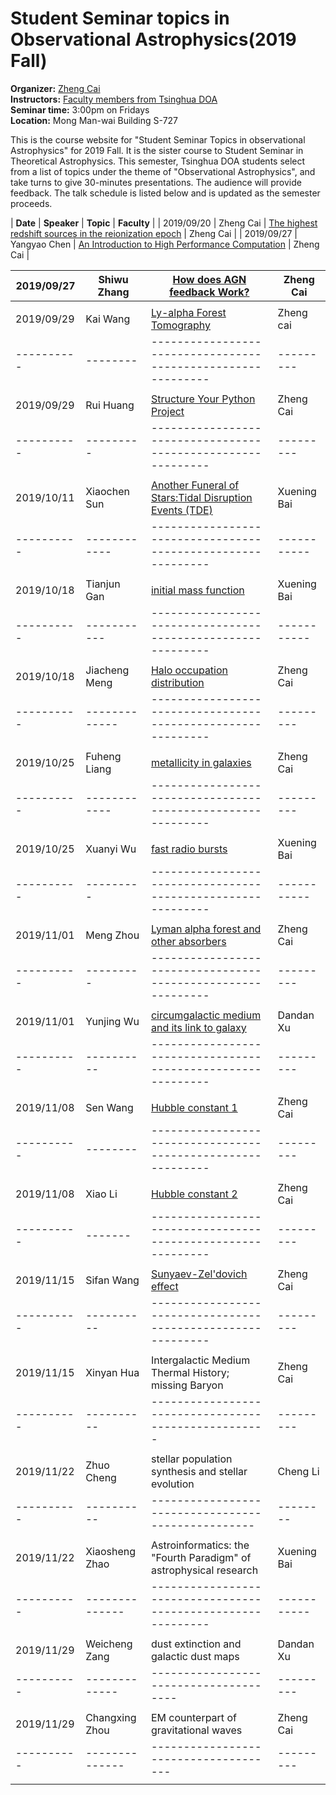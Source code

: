 # Student Seminar topics in Observational Astrophysics(2019 Fall)  
**Organizer:** [Zheng Cai](http://sancerre.as.arizona.edu/~caiz/Home/Welcome.html)  
**Instructors:** [Faculty members from Tsinghua DOA](http://astro.tsinghua.edu.cn/index.php/people-faculty)  
**Seminar time:** 3:00pm on Fridays  
**Location:** Mong Man-wai Building S-727  

This is the course website for "Student Seminar Topics in observational Astrophysics" for 2019 Fall. It is the sister course to Student Seminar in Theoretical Astrophysics. This semester, Tsinghua DOA students select from a list of topics under the theme of "Observational Astrophysics", and take turns to give 30-minutes presentations. The audience will provide feedback. The talk schedule is listed below and is updated as the semester proceeds.  

| **Date** | **Speaker** | **Topic** | **Faculty** |
| 2019/09/20 | Zheng Cai | [The highest redshift sources in the reionization epoch](https://github.com/TsinghuaHighzTeam/TsinghuaHighzTeam.github.io/raw/master/_includes/StudentSeminarSlices/ZhengCai.pdf) | Zheng Cai |
| 2019/09/27 | Yangyao Chen | [An Introduction to High Performance Computation](https://github.com/TsinghuaHighzTeam/TsinghuaHighzTeam.github.io/raw/master/_includes/StudentSeminarSlices/YangyaoChen.pptx) | Zheng Cai |  

| 2019/09/27 | Shiwu Zhang | [How does AGN feedback Work?](https://github.com/TsinghuaHighzTeam/TsinghuaHighzTeam.github.io/raw/master/_includes/StudentSeminarSlices/ShiwuZhang.pptx) | Zheng Cai |
| ---------- | ----------- | ------------------------------------------------------------ | --------- |
|            |             |                                                              |           |
| 2019/09/29 | Kai Wang | [Ly-alpha Forest Tomography](https://github.com/TsinghuaHighzTeam/TsinghuaHighzTeam.github.io/raw/master/_includes/StudentSeminarSlices/KaiWang.key) | Zheng cai |
| ---------- | -------- | ------------------------------------------------------------ | --------- |
|            |          |                                                              |           |
| 2019/09/29 | Rui Huang | [Structure Your Python Project](https://github.com/TsinghuaHighzTeam/TsinghuaHighzTeam.github.io/raw/master/_includes/StudentSeminarSlices/RuiHuang.html) | Zheng Cai |
| ---------- | --------- | ------------------------------------------------------------ | --------- |
|            |           |                                                              |           |
| 2019/10/11 | Xiaochen Sun | [Another Funeral of Stars:Tidal Disruption Events (TDE)](https://github.com/TsinghuaHighzTeam/TsinghuaHighzTeam.github.io/raw/master/_includes/StudentSeminarSlices/XiaochenSun.pdf) | Xuening Bai |
| ---------- | ------------ | ------------------------------------------------------------ | ----------- |
|            |              |                                                              |             |
| 2019/10/18 | Tianjun Gan | [initial mass function](https://github.com/TsinghuaHighzTeam/TsinghuaHighzTeam.github.io/raw/master/_includes/StudentSeminarSlices/TianjunGan.pptx) | Xuening Bai |
| ---------- | ----------- | ------------------------------------------------------------ | ----------- |
|            |             |                                                              |             |
| 2019/10/18 | Jiacheng Meng | [Halo occupation distribution](https://github.com/TsinghuaHighzTeam/TsinghuaHighzTeam.github.io/raw/master/_includes/StudentSeminarSlices/JiachengMeng.key) | Zheng Cai |
| ---------- | ------------- | ------------------------------------------------------------ | --------- |
|            |               |                                                              |           |
| 2019/10/25 | Fuheng Liang | [metallicity in galaxies](https://github.com/TsinghuaHighzTeam/TsinghuaHighzTeam.github.io/raw/master/_includes/StudentSeminarSlices/FuhengLiang.pptx) | Zheng Cai |
| ---------- | ------------ | ------------------------------------------------------------ | --------- |
|            |              |                                                              |           |
| 2019/10/25 | Xuanyi Wu | [fast radio bursts](https://github.com/TsinghuaHighzTeam/TsinghuaHighzTeam.github.io/raw/master/_includes/StudentSeminarSlices/XuanyiWu.pptx) | Xuening Bai |
| ---------- | --------- | ------------------------------------------------------------ | ----------- |
|            |           |                                                              |             |
| 2019/11/01 | Meng Zhou | [Lyman alpha forest and other absorbers](https://github.com/TsinghuaHighzTeam/TsinghuaHighzTeam.github.io/raw/master/_includes/StudentSeminarSlices/MengZhou.pptx) | Zheng Cai |
| ---------- | --------- | ------------------------------------------------------------ | --------- |
|            |           |                                                              |           |
| 2019/11/01 | Yunjing Wu | [circumgalactic medium and its link to galaxy](https://github.com/TsinghuaHighzTeam/TsinghuaHighzTeam.github.io/raw/master/_includes/StudentSeminarSlices/YunjingWu.pptx) | Dandan Xu |
| ---------- | ---------- | ------------------------------------------------------------ | --------- |
|            |            |                                                              |           |
| 2019/11/08 | Sen Wang | [Hubble constant 1](https://github.com/TsinghuaHighzTeam/TsinghuaHighzTeam.github.io/raw/master/_includes/StudentSeminarSlices/SenWang.pptx) | Zheng Cai |
| ---------- | -------- | ------------------------------------------------------------ | --------- |
|            |          |                                                              |           |
| 2019/11/08 | Xiao Li | [Hubble constant 2](https://github.com/TsinghuaHighzTeam/TsinghuaHighzTeam.github.io/raw/master/_includes/StudentSeminarSlices/XiaoLi.pptx) | Zheng Cai |
| ---------- | ------- | ------------------------------------------------------------ | --------- |
|            |         |                                                              |           |
| 2019/11/15 | Sifan Wang | [Sunyaev-Zel'dovich effect](https://github.com/TsinghuaHighzTeam/TsinghuaHighzTeam.github.io/raw/master/_includes/StudentSeminarSlices/SifanWang.pptx) | Zheng Cai |
| ---------- | ---------- | ------------------------------------------------------------ | --------- |
|            |            |                                                              |           |
| 2019/11/15 | Xinyan Hua | Intergalactic Medium Thermal History; missing Baryon | Zheng Cai |
| ---------- | ---------- | ---------------------------------------------------- | --------- |
|            |            |                                                      |           |
| 2019/11/22 | Zhuo Cheng | stellar population synthesis and stellar evolution | Cheng Li |
| ---------- | ---------- | -------------------------------------------------- | -------- |
|            |            |                                                    |          |
| 2019/11/22 | Xiaosheng Zhao | Astroinformatics: the "Fourth Paradigm" of astrophysical research | Xuening Bai |
| ---------- | -------------- | ------------------------------------------------------------ | ----------- |
|            |                |                                                              |             |
| 2019/11/29 | Weicheng Zang | dust extinction and galactic dust maps | Dandan Xu |
| ---------- | ------------- | -------------------------------------- | --------- |
|            |               |                                        |           |
| 2019/11/29 | Changxing Zhou | EM counterpart of gravitational waves | Zheng Cai |
| ---------- | -------------- | ------------------------------------- | --------- |
|            |                |                                       |           |

